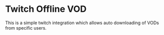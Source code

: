 # Twitch Offline VOD
This is a simple twitch integration which allows auto downloading of VODs from specific users.
